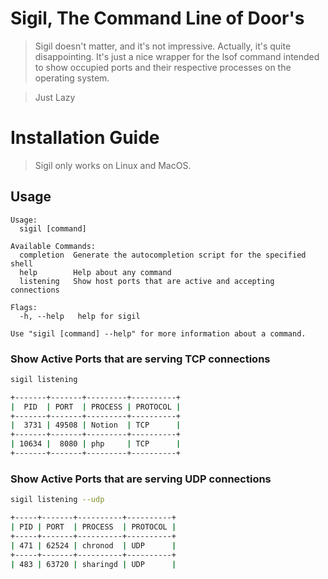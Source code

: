 # Sigil, The Command Line of Door's


> Sigil doesn't matter, and it's not impressive. Actually, it's quite disappointing. It's just a nice wrapper for the lsof command intended to show occupied ports and their respective processes on the operating system.

> Just Lazy

# Installation Guide

> Sigil only works on Linux and MacOS. 

## Usage 

```
Usage:
  sigil [command]

Available Commands:
  completion  Generate the autocompletion script for the specified shell
  help        Help about any command
  listening   Show host ports that are active and accepting connections

Flags:
  -h, --help   help for sigil

Use "sigil [command] --help" for more information about a command.
```

### Show Active Ports that are serving TCP connections

```bash
sigil listening

+-------+-------+---------+----------+
|  PID  | PORT  | PROCESS | PROTOCOL |
+-------+-------+---------+----------+
|  3731 | 49508 | Notion  | TCP      |
+-------+-------+---------+----------+
| 10634 |  8080 | php     | TCP      |
+-------+-------+---------+----------+
```

### Show Active Ports that are serving UDP connections

```bash
sigil listening --udp

+-----+-------+----------+----------+
| PID | PORT  | PROCESS  | PROTOCOL |
+-----+-------+----------+----------+
| 471 | 62524 | chronod  | UDP      |
+-----+-------+----------+----------+
| 483 | 63720 | sharingd | UDP      |
```